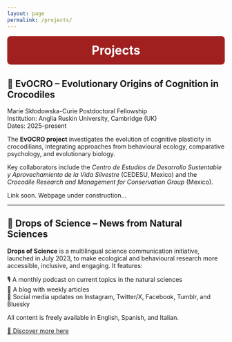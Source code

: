```yaml
---
layout: page
permalink: /projects/
---
```


<div style="background-color:#a02020; padding:1rem; border-radius:8px; text-align:center; margin-bottom: 2rem;">
  <h1 style="margin: 0; font-size: 2em;color:white; ">Projects</h1>
</div>

## 🐊 EvOCRO – Evolutionary Origins of Cognition in Crocodiles

Marie Skłodowska-Curie Postdoctoral Fellowship  
Institution: Anglia Ruskin University, Cambridge (UK)  
Dates: 2025–present

The **EvOCRO project** investigates the evolution of cognitive plasticity in crocodilians, integrating approaches from behavioural ecology, comparative psychology, and evolutionary biology.  

Key collaborators include the *Centro de Estudios de Desarrollo Sustentable y Aprovechamiento de la Vida Silvestre* (CEDESU, Mexico) and the *Crocodile Research and Management for Conservation Group* (Mexico).

Link soon. Webpage under construction...

---

## 📢 Drops of Science – News from Natural Sciences

**Drops of Science** is a multilingual science communication initiative, launched in July 2023, to make ecological and behavioural research more accessible, inclusive, and engaging. It features:

🎙️ A monthly podcast on current topics in the natural sciences  
📝 A blog with weekly articles  
📱 Social media updates on Instagram, Twitter/X, Facebook, Tumblr, and Bluesky  

All content is freely available in English, Spanish, and Italian.

[🔗 Discover more here](https://linktr.ee/dropsofscienceofficial)


